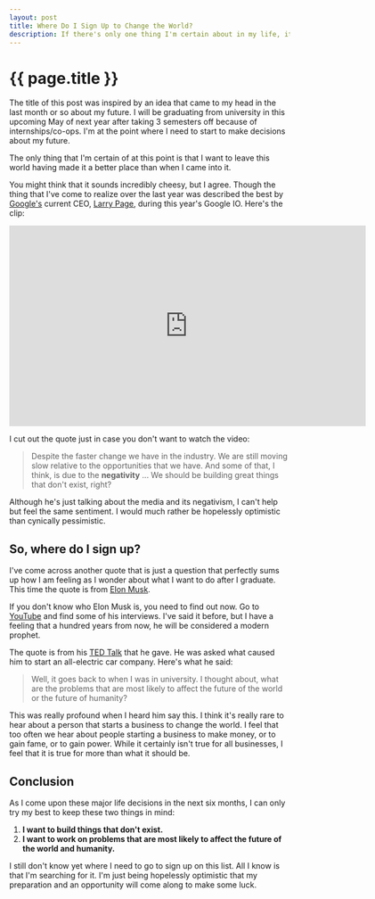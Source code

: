 ```yaml
---
layout: post
title: Where Do I Sign Up to Change the World?
description: If there's only one thing I'm certain about in my life, it's that I want to leave this world having made it a better place than when I came into it.
---
```


{{ page.title }}
================

The title of this post was inspired by an idea that came to my head in the last
month or so about my future. I will be graduating from university in this
upcoming May of next year after taking 3 semesters off because of
internships/co-ops. I'm at the point where I need to start to make decisions
about my future.

The only thing that I'm certain of at this point is that I want to leave this
world having made it a better place than when I came into it.

You might think that it sounds incredibly cheesy, but I agree. Though the thing that
I've come to realize over the last year was described the best by
[Google's][google] current CEO, [Larry Page][page], during this year's Google
IO. Here's the clip:

<div class="gallery medium">
    <iframe width="640" height="360" src="http://www.youtube.com/embed/h4CFhT4Mrcg?rel=0&start=432&end=&autoplay=0" frameborder="0" allowfullscreen></iframe>
</div>

I cut out the quote just in case you don't want to watch the video:

> Despite the faster change we have in the industry. We are still moving slow
> relative to the opportunities that we have. And some of that, I think, is due
> to the **negativity** ... We should be building great things that don't exist,
> right?

Although he's just talking about the media and its negativism, I can't help but
feel the same sentiment. I would much rather be hopelessly optimistic than
cynically pessimistic.

## So, where do I sign up?

I've come across another quote that is just a question that perfectly sums up
how I am feeling as I wonder about what I want to do after I graduate. This time
the quote is from [Elon Musk][musk].

If you don't know who Elon Musk is, you need to find out now. Go to
[YouTube][yt] and find some of his interviews. I've said it before, but I have a
feeling that a hundred years from now, he will be considered a modern prophet.

The quote is from his [TED Talk][ted] that he gave. He was asked what caused him
to start an all-electric car company. Here's what he said:

>  Well, it goes back to when I was in university. I thought about, what are the
>  problems that are most likely to affect the future of the world or the future
>  of humanity?

This was really profound when I heard him say this. I think it's really rare to
hear about a person that starts a business to change the world. I feel that too
often we hear about people starting a business to make money, or to gain fame,
or to gain power. While it certainly isn't true for all businesses, I feel that
it is true for more than what it should be.

## Conclusion

As I come upon these major life decisions in the next six months, I can only
try my best to keep these two things in mind:

1. **I want to build things that don't exist.**
2. **I want to work on problems that are most likely to affect the future of the
   world and humanity.**

I still don't know yet where I need to go to sign up on this list. All I know is
that I'm searching for it. I'm just being hopelessly optimistic that my
preparation and an opportunity will come along to make some luck.

[cba]: http://en.wikipedia.org/wiki/Cost%E2%80%93benefit_analysis
[ted]: http://www.ted.com/talks/elon_musk_the_mind_behind_tesla_spacex_solarcity.html
[musk]: http://en.wikipedia.org/wiki/Elon_Musk
[yt]: http://www.youtube.com
[google]: http://www.google.com
[page]: http://en.wikipedia.org/wiki/Larry_Page
